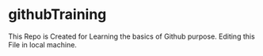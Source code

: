 # githubTraining
This Repo is Created for Learning the basics of Github purpose.
Editing this File in local machine.
